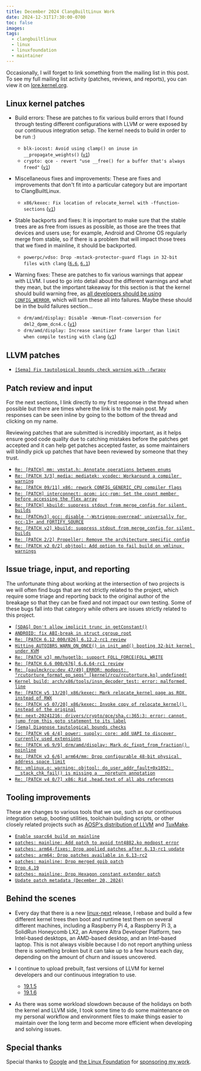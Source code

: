 ```yaml
---
title: December 2024 ClangBuiltLinux Work
date: 2024-12-31T17:30:00-0700
toc: false
images:
tags:
  - clangbuiltlinux
  - linux
  - linuxfoundation
  - maintainer
---
```


Occasionally, I will forget to link something from the mailing list in this post. To see my full mailing list activity (patches, reviews, and reports), you can view it on [lore.kernel.org](https://lore.kernel.org/all/?q=f:nathan@kernel.org).

## Linux kernel patches

* Build errors: These are patches to fix various build errors that I found through testing different configurations with LLVM or were exposed by our continuous integration setup. The kernel needs to build in order to be run :)

  * `blk-iocost: Avoid using clamp() on inuse in __propagate_weights()` ([`v1`](https://lore.kernel.org/20241212-blk-iocost-fix-clamp-error-v1-1-b925491bc7d3@kernel.org/))
  * `crypto: qce - revert "use __free() for a buffer that's always freed"` ([`v1`](https://lore.kernel.org/20241218-crypto-qce-sha-fix-clang-cleanup-error-v1-1-7e6c6dcca345@kernel.org/))

* Miscellaneous fixes and improvements: These are fixes and improvements that don't fit into a particular category but are important to ClangBuiltLinux.

  * `x86/kexec: Fix location of relocate_kernel with -ffunction-sections` ([`v1`](https://lore.kernel.org/20241213-kexec-fix-section-name-for-ffunction-sections-v1-1-1ae6050f6a15@kernel.org/))

* Stable backports and fixes: It is important to make sure that the stable trees are as free from issues as possible, as those are the trees that devices and users use; for example, Android and Chrome OS regularly merge from stable, so if there is a problem that will impact those trees that we fixed in mainline, it should be backported.

  * `powerpc/vdso: Drop -mstack-protector-guard flags in 32-bit files with clang` ([`6.6`](https://lore.kernel.org/20241206220926.2099603-1-nathan@kernel.org/), [`6.1`](https://lore.kernel.org/20241206221005.2313691-1-nathan@kernel.org/))

* Warning fixes: These are patches to fix various warnings that appear with LLVM. I used to go into detail about the different warnings and what they mean, but the important takeaway for this section is that the kernel should build warning free, as [all developers should be using `CONFIG_WERROR`](https://lore.kernel.org/r/CAHk-=wifoM9VOp-55OZCRcO9MnqQ109UTuCiXeZ-eyX_JcNVGg@mail.gmail.com/), which will turn these all into failures. Maybe these should be in the build failures section...

  * `drm/amd/display: Disable -Wenum-float-conversion for dml2_dpmm_dcn4.c` ([`v1`](https://lore.kernel.org/20241219-amdgpu-fix-enum-float-conversion-again-again-v1-1-ef2c619724b1@kernel.org/))
  * `drm/amd/display: Increase sanitizer frame larger than limit when compile testing with clang` ([`v1`](https://lore.kernel.org/20241219-amdgpu-dml2-address-clang-frame-larger-than-allconfig-v1-1-8c53a644d486@kernel.org/))



## LLVM patches

* [`[Sema] Fix tautological bounds check warning with -fwrapv`](https://github.com/llvm/llvm-project/pull/120480)



## Patch review and input

For the next sections, I link directly to my first response in the thread when possible but there are times where the link is to the main post. My responses can be seen inline by going to the bottom of the thread and clicking on my name.

Reviewing patches that are submitted is incredibly important, as it helps ensure good code quality due to catching mistakes before the patches get accepted and it can help get patches accepted faster, as some maintainers will blindly pick up patches that have been reviewed by someone that they trust.

* [`Re: [PATCH] mm: vmstat.h: Annotate operations between enums`](https://lore.kernel.org/20241202161811.GA2843691@thelio-3990X/)
* [`Re: [PATCH 3/3] media: mediatek: vcodec: Workaround a compiler warning`](https://lore.kernel.org/20241202162454.GA2848026@thelio-3990X/)
* [`Re: [PATCH 09/11] x86: rework CONFIG_GENERIC_CPU compiler flags`](https://lore.kernel.org/20241204170935.GB3356373@thelio-3990X/)
* [`Re: [PATCH] interconnect: qcom: icc-rpm: Set the count member before accessing the flex array`](https://lore.kernel.org/20241204173324.GA915644@thelio-3990X/)
* [`Re: [PATCH] kbuild: suppress stdout from merge_config for silent builds`](https://lore.kernel.org/20241208173119.GA3365428@ax162/)
* [`Re: [PATCHv3] gcc: disable '-Wstrignop-overread' universally for gcc-13+ and FORTIFY_SOURCE`](https://lore.kernel.org/20241209193558.GA1597021@ax162/)
* [`Re: [PATCH v2] kbuild: suppress stdout from merge_config for silent builds`](https://lore.kernel.org/20241210192133.GA923495@ax162/)
* [`Re: [PATCH 2/2] Propeller: Remove the architecture specific config`](https://lore.kernel.org/20241211230553.GA3654215@ax162/)
* [`Re: [PATCH v2 0/2] objtool: Add option to fail build on vmlinux warnings`](https://lore.kernel.org/20241219221913.GA1259354@ax162/)



## Issue triage, input, and reporting

The unfortunate thing about working at the intersection of two projects is we will often find bugs that are not strictly related to the project, which require some triage and reporting back to the original author of the breakage so that they can be fixed and not impact our own testing. Some of these bugs fall into that category while others are issues strictly related to this project.

* [`[SDAG] Don't allow implicit trunc in getConstant()`](https://github.com/llvm/llvm-project/pull/117558#issuecomment-2510208764)
* [`ANDROID: fix ABI-break in struct cgroup_root`](https://android-review.googlesource.com/c/kernel/common/+/3369094/comment/02ca5019_4b3679a2/)
* [`Re: [PATCH 6.12 000/826] 6.12.2-rc1 review`](https://lore.kernel.org/20241204164853.GA3356373@thelio-3990X/)
* [`Hitting AUTOIBRS WARN_ON_ONCE() in init_amd() booting 32-bit kernel under KVM`](https://lore.kernel.org/20241205220604.GA2054199@thelio-3990X/)
* [`Re: [PATCH v3] mm/hugetlb: support FOLL_FORCE|FOLL_WRITE`](https://lore.kernel.org/20241206045019.GA2215843@thelio-3990X/)
* [`Re: [PATCH 6.6 000/676] 6.6.64-rc1 review`](https://lore.kernel.org/20241208024736.GA2495976@ax162/)
* [`Re: [paulmckrcu:dev 47/49] ERROR: modpost: "rcutorture_format_gp_seqs" [kernel/rcu/rcutorture.ko] undefined!`](https://lore.kernel.org/20241210203552.GA4141507@ax162/)
* [`Kernel build: arch/x86/tools/insn_decoder_test: error: malformed line`](https://github.com/ClangBuiltLinux/linux/issues/2060)
* [`Re: [PATCH v5 13/20] x86/kexec: Mark relocate_kernel page as ROX instead of RWX`](https://lore.kernel.org/20241212014418.GA532802@ax162/)
* [`Re: [PATCH v5 07/20] x86/kexec: Invoke copy of relocate_kernel() instead of the original`](https://lore.kernel.org/20241214230818.GA677337@ax162/)
* [`Re: next-20241216: drivers/crypto/qce/sha.c:365:3: error: cannot jump from this goto statement to its label`](https://lore.kernel.org/20241216180231.GA1069997@ax162/)
* [`[Sema] Diagnose tautological bounds checks`](https://github.com/llvm/llvm-project/pull/120222#issuecomment-2551936735)
* [`Re: [PATCH v6 4/4] power: supply: core: add UAPI to discover currently used extensions`](https://lore.kernel.org/20241218195229.GA2796534@ax162/)
* [`Re: [PATCH v6 9/9] drm/amd/display: Mark dc_fixpt_from_fraction() noinline`](https://lore.kernel.org/20241220223403.GA2605890@ax162/)
* [`Re: [PATCH v3 6/6] arm64/mm: Drop configurable 48-bit physical address space limit`](https://lore.kernel.org/20241221002906.GA2558963@ax162/)
* [`Re: vmlinux.o: warning: objtool: do_user_addr_fault+0x1052: __stack_chk_fail() is missing a __noreturn annotation`](https://lore.kernel.org/20241231210559.GA534233@ax162/)
* [`Re: [PATCH v4 0/7] x86: Rid .head.text of all abs references`](https://lore.kernel.org/20250101024348.GA1828419@ax162/)



## Tooling improvements

These are changes to various tools that we use, such as our continuous integration setup, booting utilities, toolchain building scripts, or other closely related projects such as [AOSP's distribution of LLVM](https://android.googlesource.com/platform/prebuilts/clang/host/linux-x86/) and [TuxMake](https://tuxmake.org).

* [`Enable sparc64 build on mainline`](https://github.com/ClangBuiltLinux/continuous-integration2/pull/791)
* [`patches: mainline: Add patch to avoid tnt4882.ko modpost error`](https://github.com/ClangBuiltLinux/continuous-integration2/pull/792)
* [`patches: arm64-fixes: Drop applied patches after 6.13-rc1 update`](https://github.com/ClangBuiltLinux/continuous-integration2/pull/793)
* [`patches: arm64: Drop patches available in 6.13-rc2`](https://github.com/ClangBuiltLinux/continuous-integration2/pull/794)
* [`patches: mainline: Drop merged gpib patch`](https://github.com/ClangBuiltLinux/continuous-integration2/pull/795)
* [`Drop 4.19`](https://github.com/ClangBuiltLinux/continuous-integration2/pull/797)
* [`patches: mainline: Drop Hexagon constant extender patch`](https://github.com/ClangBuiltLinux/continuous-integration2/pull/798)
* [`Update patch metadata (December 20, 2024)`](https://github.com/ClangBuiltLinux/continuous-integration2/pull/799)



## Behind the scenes

* Every day that there is a new [linux-next](https://git.kernel.org/pub/scm/linux/kernel/git/next/linux-next.git/) release, I rebase and build a few different kernel trees then boot and runtime test them on several different machines, including a Raspberry Pi 4, a Raspberry Pi 3, a SolidRun Honeycomb LX2, an Ampere Altra Developer Platform, two Intel-based desktops, an AMD-based desktop, and an Intel-based laptop. This is not always visible because I do not report anything unless there is something broken but it can take up to a few hours each day, depending on the amount of churn and issues uncovered.

* I continue to upload prebuilt, fast versions of LLVM for kernel developers and our continuous integration to use.

  * [19.1.5](https://lore.kernel.org/20241204000652.GA1999416@thelio-3990X/)
  * [19.1.6](https://lore.kernel.org/20241217212035.GA2842889@ax162/)

* As there was some workload slowdown because of the holidays on both the kernel and LLVM side, I took some time to do some maintenance on my personal workflow and environment files to make things easier to maintain over the long term and become more efficient when developing and solving issues.



## Special thanks

Special thanks to [Google](https://www.google.com/) and [the Linux Foundation](https://www.linuxfoundation.org) for [sponsoring my work](https://www.linuxfoundation.org/press/press-release/google-funds-linux-kernel-developers-to-focus-exclusively-on-security).
